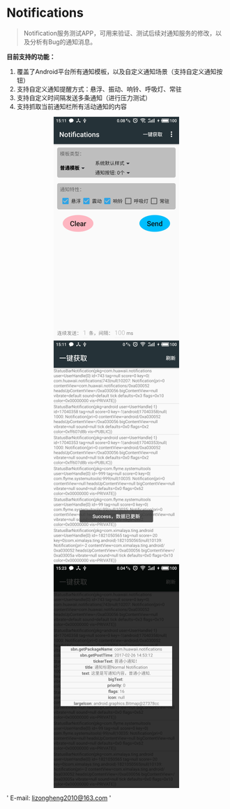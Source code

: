 # Notifications

> Notification服务测试APP，可用来验证、测试后续对通知服务的修改，以及分析有Bug的通知消息。
  


**目前支持的功能：**

1. 覆盖了Android平台所有通知模板，以及自定义通知场景（支持自定义通知按钮）
2. 支持自定义通知提醒方式：悬浮、振动、响铃、呼吸灯、常驻
3. 支持自定义时间隔发送多条通知（进行压力测试）
4. 支持抓取当前通知栏所有活动通知的内容

<div align="center">    
    <img src="https://raw.githubusercontent.com/huawaii/MarkdownPhotos/master/NotificationDemo/S70226-151107.jpg" width = "288" height = "512" alt="应用主界面" align=center />
    <img src="https://raw.githubusercontent.com/huawaii/MarkdownPhotos/master/NotificationDemo/S70226-151134.jpg" width = "288" height = "512" alt="抓取通知信息" align=center />
    <img src="https://raw.githubusercontent.com/huawaii/MarkdownPhotos/master/NotificationDemo/S70226-152356.jpg" width = "288" height = "512" alt="提取有效通知信息" align=center />
</div>

'
E-mail: lizongheng2010@163.com
'


